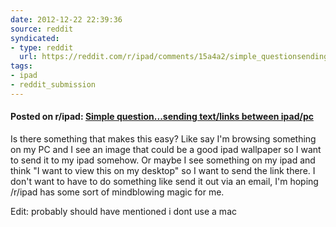 ```yaml
---
date: 2012-12-22 22:39:36
source: reddit
syndicated:
- type: reddit
  url: https://reddit.com/r/ipad/comments/15a4a2/simple_questionsending_textlinks_between_ipadpc/
tags:
- ipad
- reddit_submission
---
```


#### Posted on r/ipad: [Simple question...sending text/links between ipad/pc](https://reddit.com/r/ipad/comments/15a4a2/simple_questionsending_textlinks_between_ipadpc/)

Is there something that makes this easy? Like say I'm browsing something on my PC and I see an image that could be a good ipad wallpaper so I want to send it to my ipad somehow. Or maybe I see something on my ipad and think "I want to view this on my desktop" so I want to send the link there. I don't want to have to do something like send it out via an email, I'm hoping /r/ipad has some sort of mindblowing magic for me.

Edit: probably should have mentioned i dont use a mac